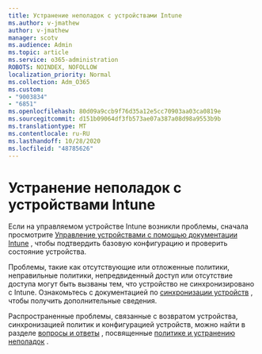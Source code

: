 ```yaml
---
title: Устранение неполадок с устройствами Intune
ms.author: v-jmathew
author: v-jmathew
manager: scotv
ms.audience: Admin
ms.topic: article
ms.service: o365-administration
ROBOTS: NOINDEX, NOFOLLOW
localization_priority: Normal
ms.collection: Adm_O365
ms.custom:
- "9003834"
- "6851"
ms.openlocfilehash: 80d09a9ccb9f76d35a12e5cc70903aa03ca0819e
ms.sourcegitcommit: d151b09064df3fb573ae07a387a08d98a9553b9b
ms.translationtype: MT
ms.contentlocale: ru-RU
ms.lasthandoff: 10/28/2020
ms.locfileid: "48785626"
---
```

# <a name="troubleshooting-problems-with-intune-devices"></a>Устранение неполадок с устройствами Intune

Если на управляемом устройстве Intune возникли проблемы, сначала просмотрите [Управление устройствами с помощью документации Intune](https://docs.microsoft.com/mem/intune/protect/endpoint-security-manage-devices) , чтобы подтвердить базовую конфигурацию и проверить состояние устройства.

Проблемы, такие как отсутствующие или отложенные политики, неправильные политики, непредвиденный доступ или отсутствие доступа могут быть вызваны тем, что устройство не синхронизировано с Intune. Ознакомьтесь с документацией по [синхронизации устройств](https://docs.microsoft.com/mem/intune/remote-actions/device-sync) , чтобы получить дополнительные сведения.

Распространенные проблемы, связанные с возвратом устройства, синхронизацией политик и конфигурацией устройств, можно найти в разделе [вопросы и ответы](https://docs.microsoft.com/mem/intune/configuration/device-profile-troubleshoot) , посвященные [политике и устранению неполадок](https://docs.microsoft.com/mem/intune/configuration/troubleshoot-policies-in-microsoft-intune) .
